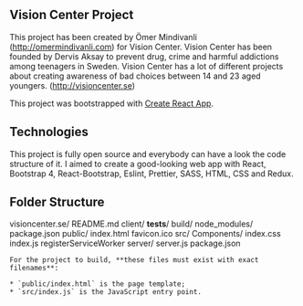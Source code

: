 ## Vision Center Project

This project has been created by Ömer Mindivanli (http://omermindivanli.com) for Vision Center. Vision Center has been founded by Dervis Aksay to prevent drug, crime and harmful addictions among teenagers in Sweden. Vision Center has a lot of different projects about creating awareness of bad choices between 14 and 23 aged youngers. (http://visioncenter.se)

This project was bootstrapped with [Create React App](https://github.com/facebookincubator/create-react-app).

## Technologies

This project is fully open source and everybody can have a look the code structure of it. I aimed to create a good-looking web app with React, Bootstrap 4, React-Bootstrap, Eslint, Prettier, SASS, HTML, CSS and Redux.

## Folder Structure

visioncenter.se/
README.md
client/
**tests**/
build/
node_modules/
package.json
public/
index.html
favicon.ico
src/
Components/
index.css
index.js
registerServiceWorker
server/
server.js
package.json

```
For the project to build, **these files must exist with exact filenames**:

* `public/index.html` is the page template;
* `src/index.js` is the JavaScript entry point.
```
